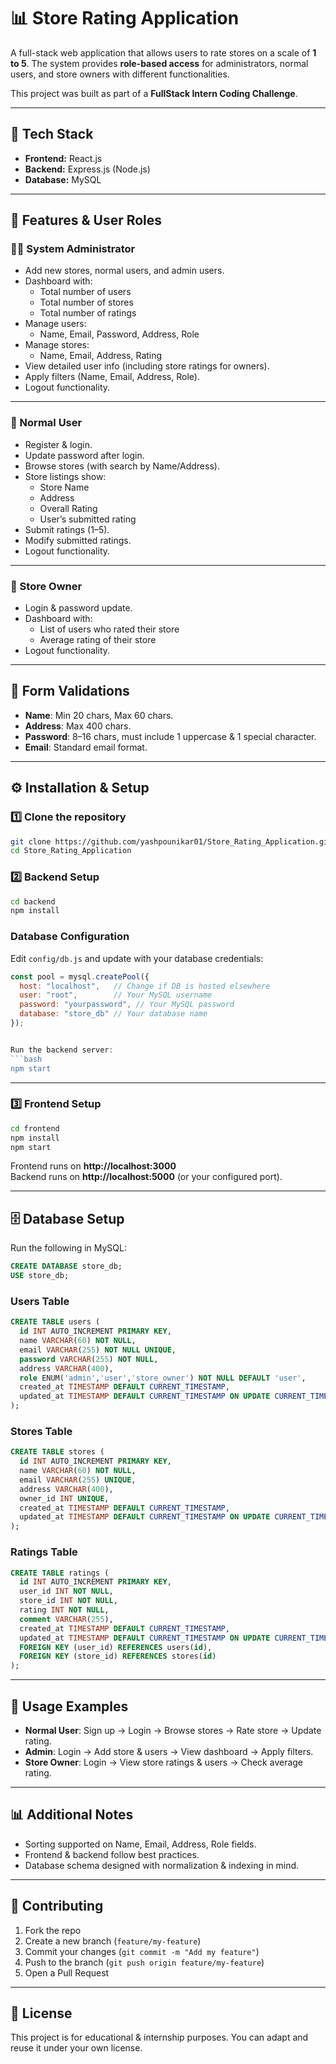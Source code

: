 # 📊 Store Rating Application

A full-stack web application that allows users to rate stores on a scale of **1 to 5**. The system provides **role-based access** for administrators, normal users, and store owners with different functionalities.  

This project was built as part of a **FullStack Intern Coding Challenge**.

---

## 🚀 Tech Stack

- **Frontend:** React.js  
- **Backend:** Express.js (Node.js)  
- **Database:** MySQL  

---

## 📌 Features & User Roles

### 👨‍💻 System Administrator
- Add new stores, normal users, and admin users.  
- Dashboard with:
  - Total number of users  
  - Total number of stores  
  - Total number of ratings  
- Manage users:
  - Name, Email, Password, Address, Role  
- Manage stores:
  - Name, Email, Address, Rating  
- View detailed user info (including store ratings for owners).  
- Apply filters (Name, Email, Address, Role).  
- Logout functionality.  

---

### 🙍 Normal User
- Register & login.  
- Update password after login.  
- Browse stores (with search by Name/Address).  
- Store listings show:
  - Store Name  
  - Address  
  - Overall Rating  
  - User’s submitted rating  
- Submit ratings (1–5).  
- Modify submitted ratings.  
- Logout functionality.  

---

### 🏪 Store Owner
- Login & password update.  
- Dashboard with:
  - List of users who rated their store  
  - Average rating of their store  
- Logout functionality.  

---

## 📝 Form Validations
- **Name**: Min 20 chars, Max 60 chars.  
- **Address**: Max 400 chars.  
- **Password**: 8–16 chars, must include 1 uppercase & 1 special character.  
- **Email**: Standard email format.  

---

## ⚙️ Installation & Setup

### 1️⃣ Clone the repository
```bash
git clone https://github.com/yashpounikar01/Store_Rating_Application.git
cd Store_Rating_Application
```

### 2️⃣ Backend Setup
```bash
cd backend
npm install
```

### Database Configuration
Edit `config/db.js` and update with your database credentials:

```js
const pool = mysql.createPool({
  host: "localhost",   // Change if DB is hosted elsewhere
  user: "root",        // Your MySQL username
  password: "yourpassword", // Your MySQL password
  database: "store_db" // Your database name
});


Run the backend server:
```bash
npm start
```

---

### 3️⃣ Frontend Setup
```bash
cd frontend
npm install
npm start
```

Frontend runs on **http://localhost:3000**  
Backend runs on **http://localhost:5000** (or your configured port).  

---

## 🗄️ Database Setup

Run the following in MySQL:

```sql
CREATE DATABASE store_db;
USE store_db;
```

### Users Table
```sql
CREATE TABLE users (
  id INT AUTO_INCREMENT PRIMARY KEY,
  name VARCHAR(60) NOT NULL,
  email VARCHAR(255) NOT NULL UNIQUE,
  password VARCHAR(255) NOT NULL,
  address VARCHAR(400),
  role ENUM('admin','user','store_owner') NOT NULL DEFAULT 'user',
  created_at TIMESTAMP DEFAULT CURRENT_TIMESTAMP,
  updated_at TIMESTAMP DEFAULT CURRENT_TIMESTAMP ON UPDATE CURRENT_TIMESTAMP
);
```

### Stores Table
```sql
CREATE TABLE stores (
  id INT AUTO_INCREMENT PRIMARY KEY,
  name VARCHAR(60) NOT NULL,
  email VARCHAR(255) UNIQUE,
  address VARCHAR(400),
  owner_id INT UNIQUE,
  created_at TIMESTAMP DEFAULT CURRENT_TIMESTAMP,
  updated_at TIMESTAMP DEFAULT CURRENT_TIMESTAMP ON UPDATE CURRENT_TIMESTAMP
);
```

### Ratings Table
```sql
CREATE TABLE ratings (
  id INT AUTO_INCREMENT PRIMARY KEY,
  user_id INT NOT NULL,
  store_id INT NOT NULL,
  rating INT NOT NULL,
  comment VARCHAR(255),
  created_at TIMESTAMP DEFAULT CURRENT_TIMESTAMP,
  updated_at TIMESTAMP DEFAULT CURRENT_TIMESTAMP ON UPDATE CURRENT_TIMESTAMP,
  FOREIGN KEY (user_id) REFERENCES users(id),
  FOREIGN KEY (store_id) REFERENCES stores(id)
);
```

---

## 🔑 Usage Examples
- **Normal User**: Sign up → Login → Browse stores → Rate store → Update rating.  
- **Admin**: Login → Add store & users → View dashboard → Apply filters.  
- **Store Owner**: Login → View store ratings & users → Check average rating.  

---

## 📊 Additional Notes
- Sorting supported on Name, Email, Address, Role fields.  
- Frontend & backend follow best practices.  
- Database schema designed with normalization & indexing in mind.  

---

## 🤝 Contributing
1. Fork the repo  
2. Create a new branch (`feature/my-feature`)  
3. Commit your changes (`git commit -m "Add my feature"`)  
4. Push to the branch (`git push origin feature/my-feature`)  
5. Open a Pull Request  

---

## 📜 License
This project is for educational & internship purposes. You can adapt and reuse it under your own license.  
